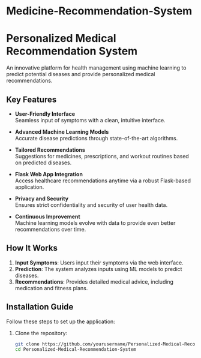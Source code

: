 # Medicine-Recommendation-System

# Personalized Medical Recommendation System

An innovative platform for health management using machine learning to predict potential diseases and provide personalized medical recommendations.

## Key Features

- **User-Friendly Interface**  
  Seamless input of symptoms with a clean, intuitive interface.

- **Advanced Machine Learning Models**  
  Accurate disease predictions through state-of-the-art algorithms.

- **Tailored Recommendations**  
  Suggestions for medicines, prescriptions, and workout routines based on predicted diseases.

- **Flask Web App Integration**  
  Access healthcare recommendations anytime via a robust Flask-based application.

- **Privacy and Security**  
  Ensures strict confidentiality and security of user health data.

- **Continuous Improvement**  
  Machine learning models evolve with data to provide even better recommendations over time.

## How It Works

1. **Input Symptoms**: Users input their symptoms via the web interface.  
2. **Prediction**: The system analyzes inputs using ML models to predict diseases.  
3. **Recommendations**: Provides detailed medical advice, including medication and fitness plans.

## Installation Guide

Follow these steps to set up the application:

1. Clone the repository:
   ```bash
   git clone https://github.com/yourusername/Personalized-Medical-Recommendation-System.git
   cd Personalized-Medical-Recommendation-System
